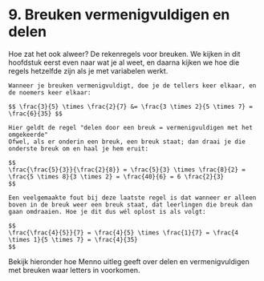# 9. Breuken vermenigvuldigen en delen

Hoe zat het ook alweer? De rekenregels voor breuken. We kijken in dit hoofdstuk eerst even naar wat je al weet, en daarna kijken we hoe die regels hetzelfde zijn als je met variabelen werkt.

```{note} Een simpel voorbeeld bij vermenigvuldigen
Wanneer je breuken vermenigvuldigt, doe je de tellers keer elkaar, en de noemers keer elkaar:

$$ \frac{3}{5} \times \frac{2}{7} &= \frac{3 \times 2}{5 \times 7} = \frac{6}{35} $$
```

```{note} Een simpel voorbeeld bij "delen door een breuk"
Hier geldt de regel "delen door een breuk = vermenigvuldigen met het omgekeerde"
Ofwel, als er onderin een breuk, een breuk staat; dan draai je die onderste breuk om en haal je hem eruit:

$$
\frac{\frac{5}{3}}{\frac{2}{8}} = \frac{5}{3} \times \frac{8}{2} = \frac{5 \times 8}{3 \times 2} = \frac{40}{6} = 6 \frac{2}{3}
$$
```

```{warning} Veelgemaakte fout
Een veelgemaakte fout bij deze laatste regel is dat wanneer er alleen boven in de breuk weer een breuk staat, dat leerlingen die breuk dan gaan omdraaien. Hoe je dit dus wél oplost is als volgt:

$$
\frac{\frac{4}{5}}{7} = \frac{4}{5} \times \frac{1}{7} = \frac{4 \times 1}{5 \times 7} = \frac{4}{35}
$$
```

Bekijk hieronder hoe Menno uitleg geeft over delen en vermenigvuldigen met breuken waar letters in voorkomen.

```{iframe} https://www.youtube.com/embed/FU56igJgYa4?si=w0eKTf73fqSYISod
```
